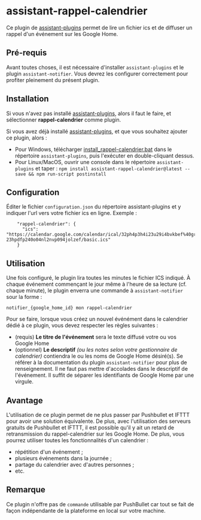 # assistant-rappel-calendrier

Ce plugin de [assistant-plugins](https://aymkdn.github.io/assistant-plugins/) permet de lire un fichier ics et de diffuser un rappel d'un événement sur les Google Home.

## Pré-requis

Avant toutes choses, il est nécessaire d'installer `assistant-plugins` et le plugin `assistant-notifier`. Vous devrez les configurer correctement pour profiter pleinement du présent plugin.

## Installation

Si vous n'avez pas installé [assistant-plugins](https://aymkdn.github.io/assistant-plugins/), alors il faut le faire, et sélectionner __rappel-calendrier__ comme plugin.

Si vous avez déjà installé [assistant-plugins](https://aymkdn.github.io/assistant-plugins/), et que vous souhaitez ajouter ce plugin, alors :

* Pour Windows, télécharger [install_rappel-calendrier.bat](https://github-proxy.kodono.info/?q=https://raw.githubusercontent.com/Ybbet/assistant-rappel-calendrier/master/install_rappel-calendrier.bat&download=install_rappel-calendrier.bat) dans le répertoire `assistant-plugins`, puis l'exécuter en double-cliquant dessus.
* Pour Linux/MacOS, ouvrir une console dans le répertoire `assistant-plugins` et taper :
`npm install assistant-rappel-calendrier@latest --save && npm run-script postinstall`

## Configuration

Éditer le fichier `configuration.json` du répertoire assistant-plugins et y indiquer l'url vers votre fichier ics en ligne. Exemple :

```
    "rappel-calendrier": {
      "ics": "https://calendar.google.com/calendar/ical/32ph4p3h4i23u29i4bvkbef%40group.calendar.google.com/private-23hpdfp240o04nl2nvp094jolzef/basic.ics"
    }
```

## Utilisation

Une fois configuré, le plugin lira toutes les minutes le fichier ICS indiqué. À chaque événement commençant le jour même à l'heure de sa lecture (cf. chaque minute), le plugin enverra une commande à `assistant-notifier` sour la forme :
```
notifier_{google_home_id} mon rappel-calendrier
```

Pour se faire, lorsque vous créez un nouvel événément dans le calendrier dédié à ce plugin, vous devez respecter les règles suivantes :
* (requis) __Le titre de l'événement__ sera le texte diffusé votre ou vos Google Home
* (optionnel) __Le descriptif__ _(ou les notes selon votre gestionnaire de calendrier)_ contiendra le ou les noms de Google Home désiré(s). Se référer à la documentation du plugin `assistant-notifier` pour plus de renseignement. Il ne faut pas mettre d'accolades dans le descriptif de l'événement. Il suffit de séparer les identifiants de Google Home par une virgule.

## Avantage

L'utilisation de ce plugin permet de ne plus passer par Pushbullet et IFTTT pour avoir une solution équivalente. De plus, avec l'utilisation des serveurs gratuits de Pushbullet et IFTTT, il est possible qu'il y ait un retard de retransmission du rappel-calendrier sur les Google Home.
De plus, vous pourrez utiliser toutes les fonctionnalités d'un calendrier :
* répétition d'un événement ;
* plusieurs événements dans la journée ;
* partage du calendrier avec d'autres personnes ;
* etc.

## Remarque

Ce plugin n'offre pas de `commande` utilisable par PushBullet car tout se fait de façon indépendante de la plateforme en local sur votre machine.
